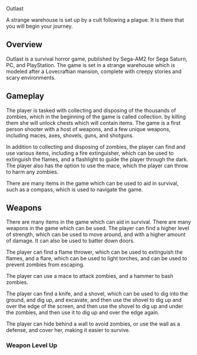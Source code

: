 Outlast

A strange warehouse is set up by a cult following a plague. It is there that you will begin your journey.

## Overview

Outlast is a survival horror game, published by Sega-AM2 for Sega Saturn, PC, and PlayStation. The game is set in a strange warehouse which is modeled after a Lovecraftian mansion, complete with creepy stories and scary environments.

## Gameplay

The player is tasked with collecting and disposing of the thousands of zombies, which in the beginning of the game is called collection. by killing them she will unlock chests which will contain items. The game is a first person shooter with a host of weapons, and a few unique weapons, including maces, axes, shovels, guns, and shotguns.

In addition to collecting and disposing of zombies, the player can find and use various items, including a fire extinguisher, which can be used to extinguish the flames, and a flashlight to guide the player through the dark. The player also has the option to use the mace, which the player can throw to harm any zombies.

There are many items in the game which can be used to aid in survival, such as a compass, which is used to navigate the game.

## Weapons

There are many items in the game which can aid in survival. There are many weapons in the game which can be used. The player can find a higher level of strength, which can be used to move around, and with a higher amount of damage. It can also be used to batter down doors.

The player can find a flame thrower, which can be used to extinguish the flames, and a flare, which can be used to light torches, and can be used to prevent zombies from escaping.

The player can use a mace to attack zombies, and a hammer to bash zombies.

The player can find a knife, and a shovel, which can be used to dig into the ground, and dig up, and excavate, and then use the shovel to dig up and over the edge of the screen, and then use the shovel to dig up and under the zombies, and then use it to dig up and over the edge again.

The player can hide behind a wall to avoid zombies, or use the wall as a defense, and cover her, making it easier to survive.

### Weapon Level Up
